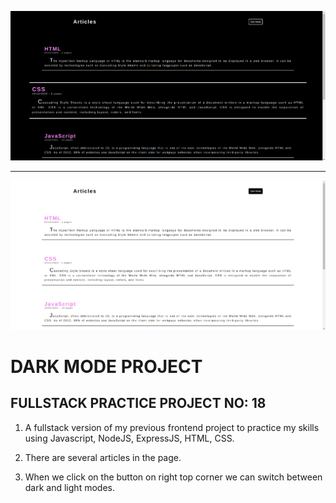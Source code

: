 ![example1](public/darkModeProject1.png)

<hr>

![example2](public/darkModeProject2.png)

# DARK MODE PROJECT

## FULLSTACK PRACTICE PROJECT NO: 18

1. A fullstack version of my previous frontend project to practice my skills using Javascript, NodeJS, ExpressJS, HTML, CSS.

2. There are several articles in the page.

3. When we click on the button on right top corner we can switch between dark and light modes.
